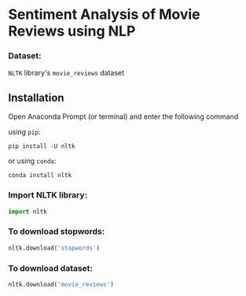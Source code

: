 # Sentiment Analysis of Movie Reviews using NLP

### Dataset: 
`NLTK` library's `movie_reviews` dataset

## Installation

Open Anaconda Prompt (or terminal) and enter the following command

using `pip`:
```
pip install -U nltk
```

or using `conda`:
```
conda install nltk
```

### Import NLTK library:

```python
import nltk
```

### To download stopwords:

```python
nltk.download('stopwords')
```

### To download dataset:

```python
nltk.download('movie_reviews')
```
